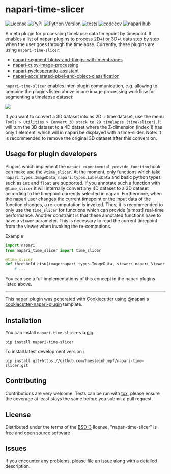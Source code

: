 # napari-time-slicer

[![License](https://img.shields.io/pypi/l/napari-time-slicer.svg?color=green)](https://github.com/haesleinhuepf/napari-time-slicer/raw/main/LICENSE)
[![PyPI](https://img.shields.io/pypi/v/napari-time-slicer.svg?color=green)](https://pypi.org/project/napari-time-slicer)
[![Python Version](https://img.shields.io/pypi/pyversions/napari-time-slicer.svg?color=green)](https://python.org)
[![tests](https://github.com/haesleinhuepf/napari-time-slicer/workflows/tests/badge.svg)](https://github.com/haesleinhuepf/napari-time-slicer/actions)
[![codecov](https://codecov.io/gh/haesleinhuepf/napari-time-slicer/branch/main/graph/badge.svg)](https://codecov.io/gh/haesleinhuepf/napari-time-slicer)
[![napari hub](https://img.shields.io/endpoint?url=https://api.napari-hub.org/shields/napari-time-slicer)](https://napari-hub.org/plugins/napari-time-slicer)

A meta plugin for processing timelapse data timepoint by timepoint. It 
enables a list of napari plugins to process 2D+t or 3D+t data step by step when the user goes 
through the timelapse. Currently, these plugins are using `napari-time-slicer`:
* [napari-segment-blobs-and-things-with-membranes](https://www.napari-hub.org/plugins/napari-segment-blobs-and-things-with-membranes)
* [napari-cupy-image-processing](https://www.napari-hub.org/plugins/napari-cupy-image-processing)
* [napari-pyclesperanto-assistant](https://www.napari-hub.org/plugins/napari-pyclesperanto-assistant)
* [napari-accelerated-pixel-and-object-classification](https://www.napari-hub.org/plugins/napari-accelerated-pixel-and-object-classification)

`napari-time-slicer` enables inter-plugin communication, e.g. allowing to combine the plugins listed above in 
one image processing workflow for segmenting a timelapse dataset:

![](https://github.com/haesleinhuepf/napari-time-slicer/raw/main/images/screencast.gif)

If you want to convert a 3D dataset into as 2D + time dataset, use the 
menu `Tools > Utilities > Convert 3D stack to 2D timelapse (time-slicer)`. It will turn the 3D dataset to a 4D datset
where the Z-dimension (index 1) has only 1 element, which will in napari be displayed with a time-slider. Note: It is 
recommended to remove the original 3D dataset after this conversion.

## Usage for plugin developers

Plugins which implement the `napari_experimental_provide_function` hook can make use the `@time_slicer`. At the moment,
only functions which take `napari.types.ImageData`, `napari.types.LabelsData` and basic python types such as `int` 
and `float` are supported. If you annotate such a function with `@time_slicer` it will internally convert any 4D dataset
to a 3D dataset according to the timepoint currently selected in napari. Furthermore, when the napari user changes the
current timepoint or the input data of the function changes, a re-computation is invoked. Thus, it is recommended to 
only use the `time_slicer` for functions which can provide [almost] real-time performance. Another constraint is that 
these annotated functions have to have a `viewer` parameter. This is necessary to read the current timepoint from the 
viewer when invoking the re-computions.

Example
```python
import napari
from napari_time_slicer import time_slicer

@time_slicer
def threshold_otsu(image:napari.types.ImageData, viewer: napari.Viewer = None) -> napari.types.LabelsData:
    # ...
```

You can see a full implementations of this concept in the napari plugins listed above.

----------------------------------

This [napari] plugin was generated with [Cookiecutter] using [@napari]'s [cookiecutter-napari-plugin] template.

## Installation

You can install `napari-time-slicer` via [pip]:

    pip install napari-time-slicer



To install latest development version :

    pip install git+https://github.com/haesleinhuepf/napari-time-slicer.git


## Contributing

Contributions are very welcome. Tests can be run with [tox], please ensure
the coverage at least stays the same before you submit a pull request.

## License

Distributed under the terms of the [BSD-3] license,
"napari-time-slicer" is free and open source software

## Issues

If you encounter any problems, please [file an issue] along with a detailed description.

[napari]: https://github.com/napari/napari
[Cookiecutter]: https://github.com/audreyr/cookiecutter
[@napari]: https://github.com/napari
[MIT]: http://opensource.org/licenses/MIT
[BSD-3]: http://opensource.org/licenses/BSD-3-Clause
[GNU GPL v3.0]: http://www.gnu.org/licenses/gpl-3.0.txt
[GNU LGPL v3.0]: http://www.gnu.org/licenses/lgpl-3.0.txt
[Apache Software License 2.0]: http://www.apache.org/licenses/LICENSE-2.0
[Mozilla Public License 2.0]: https://www.mozilla.org/media/MPL/2.0/index.txt
[cookiecutter-napari-plugin]: https://github.com/napari/cookiecutter-napari-plugin

[file an issue]: https://github.com/haesleinhuepf/napari-time-slicer/issues

[napari]: https://github.com/napari/napari
[tox]: https://tox.readthedocs.io/en/latest/
[pip]: https://pypi.org/project/pip/
[PyPI]: https://pypi.org/
